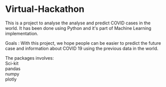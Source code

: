 # Virtual-Hackathon
This is a project to analyse the analyse and predict COVID cases in the world. It has been done using Python and it's part of Machine Learning implementation.

Goals : With this project, we hope people can be easier to predict the future case and information about COVID 19 using the previous data in the world.


The packages involves:<br>
Sci-kit<br>
pandas<br>
numpy<br>
plotly<br>
